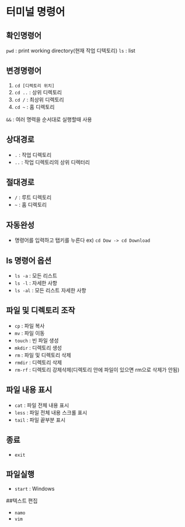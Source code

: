 # 터미널 명령어

## 확인명령어

`pwd` : print working directory(현재 작업 디텍토리)
`ls` : list

## 변경명령어

1. `cd [디렉토리 위치]`
1. `cd ..` : 상위 디렉토리
1. `cd /` : 최상위 디렉토리
1. `cd ~` : 홈 디렉토리

`&&` : 여러 명력을 순서대로 실행할때 사용

## 상대경로

- `.` : 작업 디렉토리
- `..` : 작업 디렉토리의 상위 디렉터리 

## 절대경로

- `/` : 루트 디렉토리
- `~` : 홈 디렉토리

## 자동완성

- 명령어를 입력하고 탭키를 누른다
ex) `cd Dow -> cd Download`

## ls 명령어 옵션

- `ls -a` : 모든 리스트
- `ls -l` : 자세한 사항
- `ls -al` : 모든 리스트 자세한 사항

## 파일 및 디렉토리 조작

- `cp` : 파일 복사
- `mv` : 파일 이동
- `touch` : 빈 파일 생성
- `mkdir` : 디렉토리 생성
- `rm` : 파일 및 디렉토리 삭제
- `rmdir` : 디렉토리 삭제
- `rm-rf` : 디렉토리 강제삭제(디렉토리 안에 파일이 있으면 rm으로 삭제가 안됨)

## 파일 내용 표시

- `cat` : 파일 전체 내용 표시
- `less` : 파일 전체 내용 스크롤 표시
- `tail` : 파일 끝부분 표시

## 종료

- `exit`

## 파일실행

- `start` : Windows

##텍스트 편집

- `namo`
- `vim`
